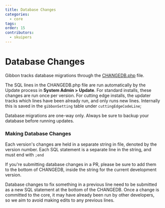 ```yaml
---
title: Database Changes
categories:
  - core
tags: 
order: 15
contributors:
  - skuipers
---
```

# Database Changes

Gibbon tracks database migrations through the [CHANGEDB.php](https://github.com/GibbonEdu/core/blob/main/CHANGEDB.php) file. 

The SQL lines in the CHANGEDB.php file are run automatically by the Update process in  	__System Admin > Update__. For standard installs, these changes are run once per version. For cutting edge installs, the updater tracks which lines have been already run, and only runs new lines. Internally this is saved in the `gibbonSetting` table under `cuttingEdgeCodeLine`;

Database migrations are one-way only. Always be sure to backup your database before running updates.

### Making Database Changes

Each version's changes are held in a separate string in file, denoted by the version number. Each SQL statement is a separate line in the string, and must end with `;end`

If you're submitting database changes in a PR, please be sure to add them to the bottom of CHANGEDB, inside the string for the current development version. 

Database changes to fix something in a previous line need to be submitted as a new SQL statement at the bottom of the CHANGEDB. Once a change is committed to the core, it may have already been run by other developers, so we aim to avoid making edits to any previous lines.
